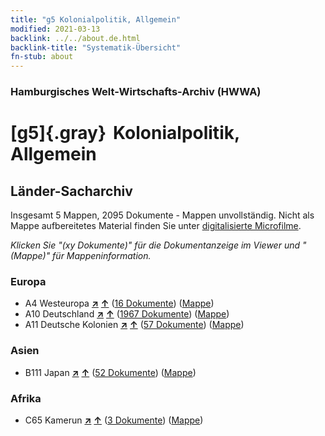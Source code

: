 ```yaml
---
title: "g5 Kolonialpolitik, Allgemein"
modified: 2021-03-13
backlink: ../../about.de.html
backlink-title: "Systematik-Übersicht"
fn-stub: about
---
```


### Hamburgisches Welt-Wirtschafts-Archiv (HWWA)

# [g5]{.gray}&#8201; Kolonialpolitik, Allgemein&#160; 







## Länder-Sacharchiv




Insgesamt 5 Mappen, 2095 Dokumente - Mappen unvollständig.
Nicht als Mappe aufbereitetes Material finden Sie unter [digitalisierte Microfilme](/film/h1_sh.de.html).

_Klicken Sie "(xy Dokumente)" für die Dokumentanzeige im Viewer und "(Mappe)" für Mappeninformation._




### Europa

- A4 Westeuropa [**&nearr;**](../../../geo/i/140897/about.de.html "Westeuropa (alle Mappen)") [**&uarr;**](../../../geo/about.de.html#A4 "Ländersystematik") (<a href="https://pm20.zbw.eu/iiifview/folder/sh/140897,144558" title="über: Westeuropa : Kolonialpolitik, Allgemein" target="_blank">16 Dokumente</a>) ([Mappe](../../../../folder/sh/1408xx/140897/1445xx/144558/about.de.html))
- A10 Deutschland [**&nearr;**](../../../geo/i/126128/about.de.html "Deutschland (alle Mappen)") [**&uarr;**](../../../geo/about.de.html#A10 "Ländersystematik") (<a href="https://pm20.zbw.eu/iiifview/folder/sh/126128,144558" title="über: Deutschland : Kolonialpolitik, Allgemein" target="_blank">1967 Dokumente</a>) ([Mappe](../../../../folder/sh/1261xx/126128/1445xx/144558/about.de.html))
- A11 Deutsche Kolonien [**&nearr;**](../../../geo/i/140960/about.de.html "Deutsche Kolonien (alle Mappen)") [**&uarr;**](../../../geo/about.de.html#A11 "Ländersystematik") (<a href="https://pm20.zbw.eu/iiifview/folder/sh/140960,144558" title="über: Deutsche Kolonien : Kolonialpolitik, Allgemein" target="_blank">57 Dokumente</a>) ([Mappe](../../../../folder/sh/1409xx/140960/1445xx/144558/about.de.html))

### Asien

- B111 Japan [**&nearr;**](../../../geo/i/141272/about.de.html "Japan (alle Mappen)") [**&uarr;**](../../../geo/about.de.html#B111 "Ländersystematik") (<a href="https://pm20.zbw.eu/iiifview/folder/sh/141272,144558" title="über: Japan : Kolonialpolitik, Allgemein" target="_blank">52 Dokumente</a>) ([Mappe](../../../../folder/sh/1412xx/141272/1445xx/144558/about.de.html))

### Afrika

- C65 Kamerun [**&nearr;**](../../../geo/i/141410/about.de.html "Kamerun (alle Mappen)") [**&uarr;**](../../../geo/about.de.html#C65 "Ländersystematik") (<a href="https://pm20.zbw.eu/iiifview/folder/sh/141410,144558" title="über: Kamerun : Kolonialpolitik, Allgemein" target="_blank">3 Dokumente</a>) ([Mappe](../../../../folder/sh/1414xx/141410/1445xx/144558/about.de.html))








